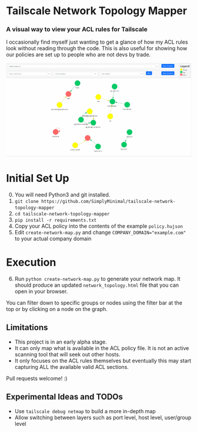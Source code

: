 # Tailscale Network Topology Mapper
### A visual way to view your ACL rules for Tailscale
I occasionally find myself just wanting to get a glance of how my ACL rules look without reading through the code. This is also useful for showing how our policies are set up to people who are not devs by trade.

![alt text](./images/Animation.gif)

# Initial Set Up
0. You will need Python3 and git installed.
1. `git clone https://github.com/SimplyMinimal/tailscale-network-topology-mapper`
2. `cd tailscale-network-topology-mapper`
3. `pip install -r requirements.txt`
4. Copy your ACL policy  into the contents of the example `policy.hujson` 
5. Edit `create-network-map.py` and change `COMPANY_DOMAIN="example.com"` to your actual company domain 

# Execution
6. Run `python create-network-map.py` to generate your network map. It should produce an updated `network_topology.html` file that you can open in your browser.

You can filter down to specific groups or nodes using the filter bar at the top or by clicking on a node on the graph.

## Limitations
* This project is in an early alpha stage.
* It can only map what is available in the ACL policy file. It is not an active scanning tool that will seek out other hosts.
* It only focuses on the ACL rules themselves but eventually this may start capturing ALL the available valid ACL sections.

Pull requests welcome! :) 

## Experimental Ideas and TODOs
* Use `tailscale debug netmap` to build a more in-depth map
* Allow switching between layers such as port level, host level, user/group level
